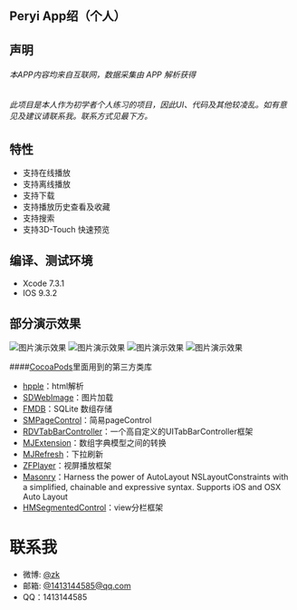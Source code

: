 
## Peryi App绍（个人）

## 声明
###### 本APP内容均来自互联网，数据采集由 APP 解析获得
###### 此项目是本人作为初学者个人练习的项目，因此UI、代码及其他较凌乱。如有意见及建议请联系我。联系方式见最下方。


## 特性

- 支持在线播放
- 支持离线播放
- 支持下载
- 支持播放历史查看及收藏
- 支持搜索
- 支持3D-Touch 快速预览

## 编译、测试环境
* Xcode 7.3.1
* IOS 9.3.2

## 部分演示效果

 ![图片演示效果](https://github.com/uSERken/Peryi/blob/master/%E6%BC%94%E7%A4%BA%E5%9B%BE%E7%89%87/IMG_0122.PNG)
 ![图片演示效果](https://github.com/uSERken/Peryi/blob/master/%E6%BC%94%E7%A4%BA%E5%9B%BE%E7%89%87/IMG_0123.PNG)
 ![图片演示效果](https://github.com/uSERken/Peryi/blob/master/%E6%BC%94%E7%A4%BA%E5%9B%BE%E7%89%87/IMG_0124.PNG)
 ![图片演示效果](https://github.com/uSERken/Peryi/blob/master/%E6%BC%94%E7%A4%BA%E5%9B%BE%E7%89%87/IMG_0125.PNG)



####[CocoaPods](http://cocoapods.org/)里面用到的第三方类库
 - [hpple](https://github.com/topfunky/hpple)：html解析
 - [SDWebImage](https://github.com/rs/SDWebImage)：图片加载
 - [FMDB](https://github.com/ccgus/fmdb)：SQLite 数组存储
 - [SMPageControl](https://github.com/Spaceman-Labs/SMPageControl)：简易pageControl
 - [RDVTabBarController](https://github.com/robbdimitrov/RDVTabBarController)：一个高自定义的UITabBarController框架
 - [MJExtension](https://github.com/CoderMJLee/MJExtension)：数组字典模型之间的转换
 - [MJRefresh](https://github.com/CoderMJLee/MJRefresh)：下拉刷新
 - [ZFPlayer](https://github.com/renzifeng/ZFPlayer)：视屏播放框架
 - [Masonry](https://github.com/SnapKit/Masonry)：Harness the power of AutoLayout NSLayoutConstraints with a simplified, chainable and expressive syntax. Supports iOS and OSX Auto Layout
 - [HMSegmentedControl](https://github.com/HeshamMegid/HMSegmentedControl)：view分栏框架


# 联系我
- 微博: [@zk](http://weibo.com/u/1902778901)
- 邮箱:  [@1413144585@qq.com](mailto:1413144585@qq.com)
- QQ：1413144585

